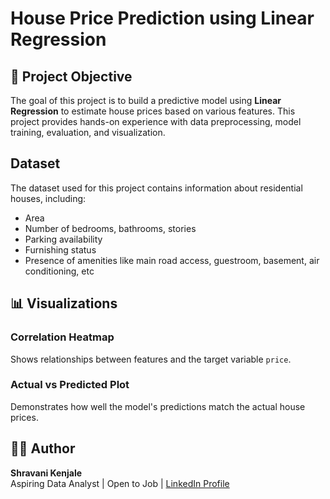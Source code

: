 #  House Price Prediction using Linear Regression

## 📌 Project Objective
The goal of this project is to build a predictive model using **Linear Regression** to estimate house prices based on various features. This project provides hands-on experience with data preprocessing, model training, evaluation, and visualization.

## Dataset
The dataset used for this project contains information about residential houses, including:
- Area
- Number of bedrooms, bathrooms, stories
- Parking availability
- Furnishing status
- Presence of amenities like main road access, guestroom, basement, air conditioning, etc

## 📊 Visualizations

###  Correlation Heatmap
Shows relationships between features and the target variable `price`.

###  Actual vs Predicted Plot
Demonstrates how well the model's predictions match the actual house prices.

## 🙋‍♀️ Author
**Shravani Kenjale**  
Aspiring Data Analyst | Open to Job | [LinkedIn Profile](https://www.linkedin.com/in/shravani-kenjale-784590326/)

